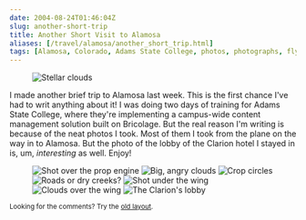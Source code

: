 ```yaml
--- 
date: 2004-08-24T01:46:04Z
slug: another-short-trip
title: Another Short Visit to Alamosa
aliases: [/travel/alamosa/another_short_trip.html]
tags: [Alamosa, Colorado, Adams State College, photos, photographs, flying, pictures, cloud computing, crop circles]
---
```


<figure><img src="/2004/08/another-short-trip/stellar_clouds.jpg" alt="Stellar clouds" class="center" /></figure>

<p>I made another brief trip to Alamosa last week. This is the first chance
I've had to writ anything about it! I was doing two days of training for
Adams State College, where they're implementing a campus-wide content
management solution built on Bricolage. But the real reason I'm writing is
because of the neat photos I took. Most of them I took from the plane on
the way in to Alamosa. But the photo of the lobby of the Clarion hotel I stayed
in is, um, <em>interesting</em> as well. Enjoy!</p>

<figure>
<img src="/2004/08/another-short-trip/over_engine.jpg" alt="Shot over the prop engine" />
<img src="/2004/08/another-short-trip/angry_clouds.jpg" alt="Big, angry clouds" />
<img src="/2004/08/another-short-trip/crop_circles.jpg" alt="Crop circles" />
<img src="/2004/08/another-short-trip/road_wing.jpg" alt="Roads or dry creeks?" />
<img src="/2004/08/another-short-trip/under_wing.jpg" alt="Shot under the wing" />
<img src="/2004/08/another-short-trip/wing_clouds.jpg" alt="Clouds over the wing" />
<img src="/2004/08/another-short-trip/lobby.jpg" alt="The Clarion's lobby" />
</figure>

<p class="past"><small>Looking for the comments? Try the <a rel="nofollow" href="//past.justatheory.com/travel/alamosa/another_short_trip.html">old layout</a>.</small></p>
